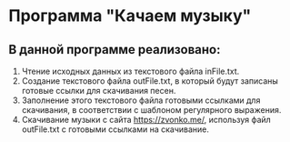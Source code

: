 # Программа "Качаем музыку" # 

## В данной программе реализовано:  ## 
1. Чтение исходных данных из текстового файла inFile.txt.
2. Создание текстового файла outFile.txt, в который будут записаны готовые ссылки для скачивания песен. 
3. Заполнение этого текстового файла готовыми ссылками для скачивания, в соответствии с шаблоном регулярного выражения.
4. Скачивание музыки с сайта https://zvonko.me/, используя файл outFile.txt с готовыми ссылками на скачивание.
